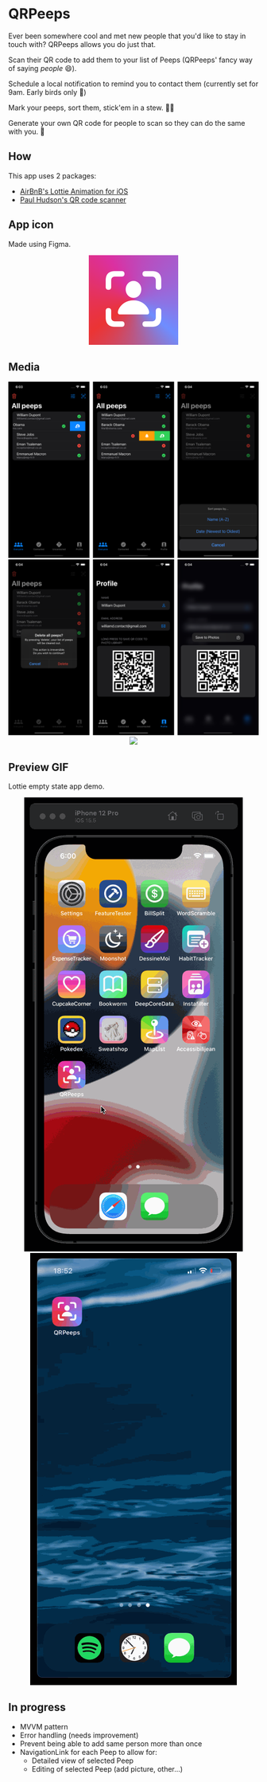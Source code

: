 # QRPeeps
Ever been somewhere cool and met new people that you'd like to stay in touch with?
QRPeeps allows you do just that.

Scan their QR code to add them to your list of Peeps (QRPeeps' fancy way of saying _people_ 😄).

Schedule a local notification to remind you to contact them (currently set for 9am. Early birds only 🐥)

Mark your peeps, sort them, stick'em in a stew. 🥔🥣

Generate your own QR code for people to scan so they can do the same with you. 📸

## How
This app uses 2 packages:
* [AirBnB's Lottie Animation for iOS](https://github.com/airbnb/lottie-ios)
* [Paul Hudson's QR code scanner](https://github.com/twostraws/CodeScanner)

## App icon
Made using Figma.
<p align="center">
  <img src="QRPeeps/Assets.xcassets/AppIcon.appiconset/180.png"/>
</p>

## Media
<p align="center">
  <img src="media/row1.png"/>
  <img src="media/row2.png"/>
  <img src="media/notification.png" width="300"/>
</p>

## Preview GIF
Lottie empty state app demo.
<p align="center">
  <img src="media/lottie_demo.gif" alt="animated"/>
  <img src="media/camera.gif" alt="animated"/>
</p>

## In progress
* MVVM pattern
* Error handling (needs improvement)
* Prevent being able to add same person more than once
* NavigationLink for each Peep to allow for:
  * Detailed view of selected Peep
  * Editing of selected Peep (add picture, other...)
